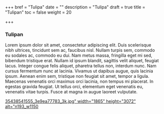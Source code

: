 +++
bref = "Tulipa"
date = ""
description = "Tulipa"
draft = true
title = "Tulipan"
toc = false
weight = 20

+++
### Tulipan

Lorem ipsum dolor sit amet, consectetur adipiscing elit. Duis scelerisque nibh ultrices, tincidunt sem ac, faucibus nisl. Nullam turpis sem, commodo eu sodales ac, commodo eu dui. Nam metus massa, fringilla eget mi sed, bibendum tristique erat. Nullam id ipsum blandit, sagittis velit aliquet, feugiat lacus. Integer congue felis aliquet, pharetra tellus non, interdum nunc. Nam cursus fermentum nunc at lacinia. Vivamus ut dapibus augue, quis lacinia ipsum. Aenean enim sem, tristique non feugiat sit amet, tempor a ligula. Maecenas venenatis orci maximus orci lacinia, non tempus mi placerat. In egestas gravida feugiat. Ut tellus orci, elementum eget venenatis eu, venenatis vitae turpis. Fusce at magna in augue laoreet vulputate.

[35438541555_3e9ea77783_3k.jpg" width="1865" height="3072" alt="n193_w1150](https://live.staticflickr.com/4199/35438541555_3e9ea77783_3k.jpg%22%20width=%221865%22%20height=%223072%22%20alt=%22n193_w1150 '35438541555_3e9ea77783_3k.jpg" width="1865" height="3072" alt="n193_w1150')